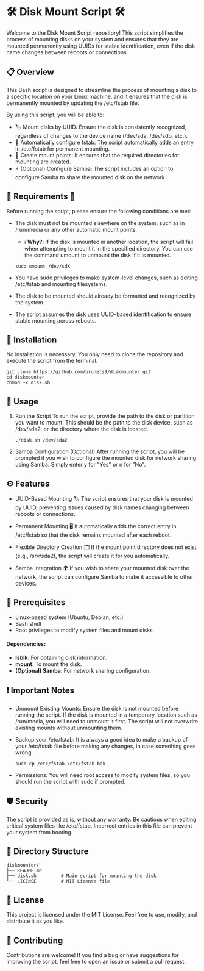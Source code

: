 # 🛠️ Disk Mount Script 🛠️
Welcome to the Disk Mount Script repository! This script simplifies the process of mounting disks on your system and ensures that they are mounted permanently using UUIDs for stable identification, even if the disk name changes between reboots or connections.

## 📋 Overview
This Bash script is designed to streamline the process of mounting a disk to a specific location on your Linux machine, and it ensures that the disk is permanently mounted by updating the /etc/fstab file.

By using this script, you will be able to:

- 🏷️ Mount disks by UUID: Ensure the disk is consistently recognized, regardless of changes to the device name (/dev/sda, /dev/sdb, etc.).
- 🔄 Automatically configure fstab: The script automatically adds an entry in /etc/fstab for permanent mounting.
- 📁 Create mount points: It ensures that the required directories for mounting are created.
- ⚡ (Optional) Configure Samba: The script includes an option to configure Samba to share the mounted disk on the network.
## 🚨 Requirements 🚨
Before running the script, please ensure the following conditions are met:

- The disk must not be mounted elsewhere on the system, such as in /run/media or any other automatic mount points.

    - ℹ️ **Why?**: If the disk is mounted in another location, the script will fail when attempting to mount it in the specified directory. You can use the command umount to unmount the disk if it is mounted.
    ```bash=
    sudo umount /dev/sdX
    ```
- You have sudo privileges to make system-level changes, such as editing /etc/fstab and mounting filesystems.

- The disk to be mounted should already be formatted and recognized by the system.

- The script assumes the disk uses UUID-based identification to ensure stable mounting across reboots.

## 🧩 Installation
No installation is necessary. You only need to clone the repository and execute the script from the terminal.

```bash=
git clone https://github.com/brunets9/diskmounter.git
cd diskmounter
chmod +x disk.sh
```
## 🚀 Usage
1. Run the Script
To run the script, provide the path to the disk or partition you want to mount. This should be the path to the disk device, such as /dev/sda2, or the directory where the disk is located.
    ```bash=
    ./disk.sh /dev/sda2
    ```
2. Samba Configuration (Optional)
After running the script, you will be prompted if you wish to configure the mounted disk for network sharing using Samba. Simply enter y for "Yes" or n for "No".

## ⚙️ Features
- UUID-Based Mounting 🏷️
The script ensures that your disk is mounted by UUID, preventing issues caused by disk names changing between reboots or connections.

- Permanent Mounting 🖥️
It automatically adds the correct entry in /etc/fstab so that the disk remains mounted after each reboot.

- Flexible Directory Creation 🗂️
If the mount point directory does not exist (e.g., /srv/sda2), the script will create it for you automatically.

- Samba Integration 🌍
If you wish to share your mounted disk over the network, the script can configure Samba to make it accessible to other devices.

## 🔧 Prerequisites
- Linux-based system (Ubuntu, Debian, etc.)
- Bash shell
- Root privileges to modify system files and mount disks
#### Dependencies:
- **lsblk**: For obtaining disk information.
- **mount**: To mount the disk.
- **(Optional) Samba**: For network sharing configuration.
## ❗ Important Notes
- Unmount Existing Mounts:
Ensure the disk is not mounted before running the script. If the disk is mounted in a temporary location such as /run/media, you will need to unmount it first. The script will not overwrite existing mounts without unmounting them.

- Backup your /etc/fstab:
It is always a good idea to make a backup of your /etc/fstab file before making any changes, in case something goes wrong.

    ```bash=
    sudo cp /etc/fstab /etc/fstab.bak
    ```
- Permissions:
You will need root access to modify system files, so you should run the script with sudo if prompted.

## 🛡️ Security
The script is provided as is, without any warranty. Be cautious when editing critical system files like /etc/fstab. Incorrect entries in this file can prevent your system from booting.

## 📂 Directory Structure
```bash=
diskmounter/
├── README.md
├── disk.sh         # Main script for mounting the disk
└── LICENSE         # MIT License file
```
## 📝 License
This project is licensed under the MIT License. Feel free to use, modify, and distribute it as you like.

## 🤝 Contributing
Contributions are welcome! If you find a bug or have suggestions for improving the script, feel free to open an issue or submit a pull request.
